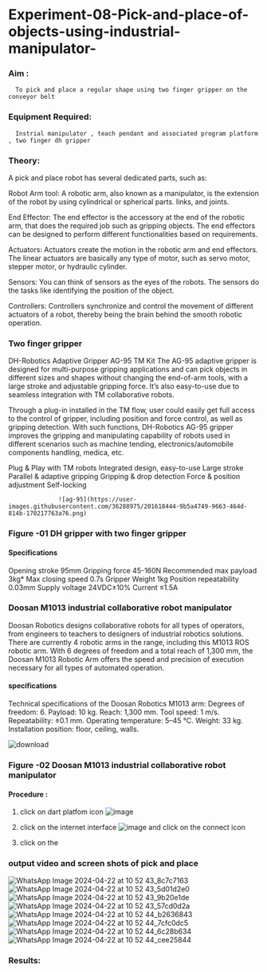 # Experiment-08-Pick-and-place-of-objects-using-industrial-manipulator-

### Aim :
      To pick and place a regular shape using two finger gripper on the conveyor belt 
### Equipment Required: 
      Instrial manipulator , teach pendant and associated program platform , two finger dh gripper 
      
### Theory: 

A pick and place robot has several dedicated parts, such as:

Robot Arm tool: A robotic arm, also known as a manipulator, is the extension of the robot by using cylindrical or spherical parts. links, and joints.

End Effector: The end effector is the accessory at the end of the robotic arm, that does the required job such as gripping objects. The end effectors can be designed to perform different functionalities based on requirements.

Actuators: Actuators create the motion in the robotic arm and end effectors. The linear actuators are basically any type of motor, such as servo motor, stepper motor, or hydraulic cylinder.

Sensors: You can think of sensors as the eyes of the robots. The sensors do the tasks like identifying the position of the object.

Controllers: Controllers synchronize and control the movement of different actuators of a robot, thereby being the brain behind the smooth robotic operation.


### Two finger gripper 

DH-Robotics
Adaptive Gripper AG-95 TM Kit
The AG-95 adaptive gripper is designed for multi-purpose gripping applications and can pick objects in different sizes and shapes without changing the end-of-arm tools, with a large stroke and adjustable gripping force. It’s also easy-to-use due to seamless integration with TM collaborative robots.

Through a plug-in installed in the TM flow, user could easily get full access to the control of gripper, including position and force control, as well as gripping detection. With such functions, DH-Robotics AG-95 gripper improves the gripping and manipulating capability of robots used in different scenarios such as machine tending, electronics/automobile components handling, medica, etc.

Plug & Play with TM robots
Integrated design, easy-to-use
Large stroke
Parallel & adaptive gripping
Gripping & drop detection
Force & position adjustment
Self-locking

                  ![ag-95](https://user-images.githubusercontent.com/36288975/201618444-9b5a4749-9663-464d-814b-170217763a76.png)
### Figure -01 DH gripper with two finger gripper 

#### Specifications

Opening stroke	95mm
Gripping force 	45-160N
Recommended max payload	3kg*
Max closing speed	0.7s
Gripper Weight	1kg
Position repeatability	0.03mm
Supply voltage	24VDC±10%
Current	≤1.5A



### Doosan M1013 industrial collaborative robot manipulator 
Doosan Robotics designs collaborative robots for all types of operators, from engineers to teachers to designers of industrial robotics solutions. There are currently 4 robotic arms in the range, including this M1013 ROS robotic arm. With 6 degrees of freedom and a total reach of 1,300 mm, the Doosan M1013 Robotic Arm offers the speed and precision of execution necessary for all types of automated operation.

#### specifications 
Technical specifications of the Doosan Robotics M1013 arm:
Degrees of freedom: 6.
Payload: 10 kg.
Reach: 1,300 mm.
Tool speed: 1 m/s.
Repeatability: ±0.1 mm.
Operating temperature: 5–45 °C.
Weight: 33 kg.
Installation position: floor, ceiling, walls.



![download](https://user-images.githubusercontent.com/36288975/201624230-89cc83ff-cecd-49ea-84c6-c67066e9d157.jpg)

### Figure -02 Doosan M1013 industrial collaborative robot manipulator 

#### Procedure : 

1. click on dart platfom icon ![image](https://user-images.githubusercontent.com/36288975/201621038-f1248586-5c20-40fd-8a74-68c7d8b44939.png)
2. click on the internet interface 
![image](https://user-images.githubusercontent.com/36288975/201621235-3b8b46a9-3c19-4207-9ea2-6a7954eb6135.png)
and click on the connect icon 

3. click on the 


















### output video and screen shots of pick and place 
![WhatsApp Image 2024-04-22 at 10 52 43_8c7c7163](https://github.com/Dhinesh2301/Experiment-08-Pick-and-place-of-objects-using-industrial-manipulator-/assets/151379545/0a2b3501-aaf3-4102-8cb6-78d074831be2)
![WhatsApp Image 2024-04-22 at 10 52 43_5d01d2e0](https://github.com/Dhinesh2301/Experiment-08-Pick-and-place-of-objects-using-industrial-manipulator-/assets/151379545/04f2a1c0-fd48-41db-abae-ff70e60980de)
![WhatsApp Image 2024-04-22 at 10 52 43_9b20e1de](https://github.com/Dhinesh2301/Experiment-08-Pick-and-place-of-objects-using-industrial-manipulator-/assets/151379545/6b8a5111-3d3c-4ced-a6f2-a9c3d89a0149)
![WhatsApp Image 2024-04-22 at 10 52 43_57cd0d2a](https://github.com/Dhinesh2301/Experiment-08-Pick-and-place-of-objects-using-industrial-manipulator-/assets/151379545/010c3e13-d8bc-46b2-b708-2819765fc6e6)
![WhatsApp Image 2024-04-22 at 10 52 44_b2636843](https://github.com/Dhinesh2301/Experiment-08-Pick-and-place-of-objects-using-industrial-manipulator-/assets/151379545/31029600-54a2-48a8-8419-902cefde98d0)
![WhatsApp Image 2024-04-22 at 10 52 44_7cfc0dc5](https://github.com/Dhinesh2301/Experiment-08-Pick-and-place-of-objects-using-industrial-manipulator-/assets/151379545/d3a6c6af-f336-45b0-ab73-624bca99641a)
![WhatsApp Image 2024-04-22 at 10 52 44_6c28b634](https://github.com/Dhinesh2301/Experiment-08-Pick-and-place-of-objects-using-industrial-manipulator-/assets/151379545/abb70d20-df26-4794-a1a5-bc349ad4e418)
![WhatsApp Image 2024-04-22 at 10 52 44_cee25844](https://github.com/Dhinesh2301/Experiment-08-Pick-and-place-of-objects-using-industrial-manipulator-/assets/151379545/8dbab143-2d5b-497d-8adb-5a4663b29e91)







### Results: 






